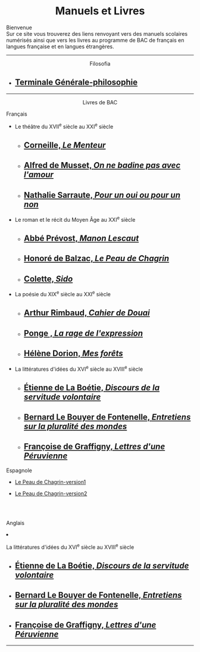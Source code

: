 <html>
 <title>Mathématiques</title>
 <head>
    <meta charset="utf-8"/>
    <link href="style.css" rel="stylesheet" type="text/css"/>
    <meta name="viewport" content="width=device-width, initial-scale=1">
    <link rel="stylesheet" href="https://www.w3schools.com/w3css/4/w3.css">
    <meta name="viewport" content="width=device-width, initial-scale=1" />
    <link rel="stylesheet" href="https://www.w3schools.com/w3css/4/w3.css" />
    <script src="s.js" data-import=""></script>
 </head>
 <body onload="body()">
 <center><h1 id="h1">Manuels et Livres</h1></center>
 <p id="para34"> Bienvenue<br>Sur ce site vous trouverez des liens renvoyant vers des manuels scolaires numérisés ainsi que vers les livres au programme de BAC de français en langues française et en langues étrangères.</p>
 <hr>
 <center><p id="para2">Filosofia</p></center>
 <ul>
     <li><h2><a href="https://www.calameo.com/read/005158893318cf29d5e2c"  target="_blank">Terminale Générale-philosophie</a></h2></li>
 </ul>
 <hr>
 <center><p id="para2">Livres de BAC</p></center>

  <p id="para3">Français</p>
  <ul>
    <li><p id="para4">Le théâtre du XVII<sup>e</sup> siècle au XXI<sup>e</sup> siècle</p>
        <ul>
            <li><h2><a href="https://www.theatre-classique.fr/pages/pdf/CORNEILLEP_MENTEUR.pdf"  target="_blank"> Corneille, <i>Le Menteur</i></a></h2></li>
            <li><h2><a href="https://beq.ebooksgratuits.com/vents/Musset-badine.pdf"  target="_blank"> Alfred de Musset, <i>On ne badine pas avec l'amour</i></a></h2></li>
            <li><h2><a href="1/Pour-un-oui-ou-pour-un-non.pdf"  target="_blank"> Nathalie Sarraute, <i>Pour un oui ou pour un non </i></a></h2></li>
        </ul>
    </li>
        <li><p id="para4">Le roman et le récit du Moyen Âge au XXI<sup>e</sup> siècle</p>
        <ul>
            <li><h2><a href="https://beq.ebooksgratuits.com/vents/Prevost-Lescaut.pdf"  target="_blank"> Abbé Prévost, <i>Manon Lescaut</i></a></h2></li>
            <li><h2><a href="https://beq.ebooksgratuits.com/balzac/Balzac-67.pdf"  target="_blank">Honoré de Balzac, <i>Le Peau de Chagrin</i></a></h2></li>
            <li><h2><a href="https://www.ebooksgratuits.com/html/colette_sido.html#_Toc122105859"  target="_blank"> Colette, <i>Sido </i></a></h2></li>
        </ul>
    </li>
    <li><p id="para4">La poésie du XIX<sup>e</sup> siècle au XXI<sup>e</sup> siècle</p>
        <ul>
            <li><h2><a href="https://www.calameo.com/read/00059672996d15bb47ed8"  target="_blank"> Arthur Rimbaud, <i>Cahier de Douai</i></a></h2></li>
            <li><h2><a href="https://beq.ebooksgratuits.com/balzac/Balzac-67.pdf"  target="_blank">Ponge , <i>La rage de l'expression</i></a></h2></li>
            <li><h2><a href="https://www.ebooksgratuits.com/html/colette_sido.html#_Toc122105859"  target="_blank"> Hélène Dorion, <i>Mes forêts </i></a></h2></li>
        </ul>
    </li>
    <li><p id="para4">La littératures d'idées du XVI<sup>e</sup> siècle au XVIII<sup>e</sup> siècle</p>
        <ul>
            <li><h2><a href="https://cras31.info/IMG/pdf/etienne_de_la_boetie_-_discours_de_la_servitud.pdf"  target="_blank"> Étienne de La Boétie, <i>Discours de la servitude volontaire</i></a></h2></li>
            <li><h2><a href="https://archives.ecole-alsacienne.org/CDI/pdf/1400/14064_FONT.pdf"  target="_blank">Bernard Le Bouyer de Fontenelle, <i>Entretiens sur la pluralité des mondes </i></a></h2></li>
            <li><h2><a href="https://fr.wikisource.org/wiki/Lettres_d%E2%80%99une_P%C3%A9ruvienne"  target="_blank"> Françoise de Graffigny, <i>Lettres d'une Péruvienne </i></a></h2></li>
        </ul>
    </li>
  </ul>

 <p id="para3">Espagnole</p>
 <ul>
     <li><a href="https://backend.educ.ar/refactor_resource/get-attachment/3448"><p id="para34">Le Peau de Chagrin-version1</p></a></li>
      <li><a href="https://cdn.preterhuman.net/texts/literature/in_spanish/Honorato%20de%20Balzac%20-%20La%20piel%20de%20Zapa.pdf"><p id="para34">Le Peau de Chagrin-version2</p></a></li>
 </ul>
 <br><br>
  <p id="para3">Anglais</p>
  <!--<ul>
    <li><p id="para4">Le théâtre du XVII<sup>e</sup> siècle au XXI<sup>e</sup> siècle</p>
        <ul>
            <li><h2><a href="https://www.theatre-classique.fr/pages/pdf/CORNEILLEP_MENTEUR.pdf"  target="_blank"> Corneille, <i>Le Menteur</i></a></h2></li>
            <li><h2><a href="https://beq.ebooksgratuits.com/vents/Musset-badine.pdf"  target="_blank"> Alfred de Musset, <i>On ne badine pas avec l'amour</i></a></h2></li>
            <li><h2><a href="1/Pour-un-oui-ou-pour-un-non.pdf"  target="_blank"> Nathalie Sarraute, <i>Pour un oui ou pour un non </i></a></h2></li>
        </ul>
    </li>
        <li><p id="para4">Le roman et le récit du Moyen Âge au XXI<sup>e</sup> siècle</p>
        <ul>
            <li><h2><a href="https://beq.ebooksgratuits.com/vents/Prevost-Lescaut.pdf"  target="_blank"> Abbé Prévost, <i>Manon Lescaut</i></a></h2></li>
            <li><h2><a href="https://beq.ebooksgratuits.com/balzac/Balzac-67.pdf"  target="_blank">Honoré de Balzac, <i>Le Peau de Chagrin</i></a></h2></li>
            <li><h2><a href="https://www.ebooksgratuits.com/html/colette_sido.html#_Toc122105859"  target="_blank"> Colette, <i>Sido </i></a></h2></li>
        </ul>
    </li>
    <li><p id="para4">La poésie du XIX<sup>e</sup> siècle au XXI<sup>e</sup> siècle</p>
        <ul>
            <li><h2><a href="https://beq.ebooksgratuits.com/vents/Prevost-Lescaut.pdf"  target="_blank"> Arthur Rimbaud, <i>Cahier de Douai</i></a></h2></li>
            <li><h2><a href="https://beq.ebooksgratuits.com/balzac/Balzac-67.pdf"  target="_blank">Ponge , <i>La rage de l'expression</i></a></h2></li>
            <li><h2><a href="https://www.ebooksgratuits.com/html/colette_sido.html#_Toc122105859"  target="_blank"> Hélène Dorion, <i>Mes forêts </i></a></h2></li>
        </ul>
    </li>-->
    <li><p id="para4">La littératures d'idées du XVI<sup>e</sup> siècle au XVIII<sup>e</sup> siècle</p>
        <ul>
            <li><h2><a href="https://ia801906.us.archive.org/25/items/etienne-de-la-boetie-discours-de-la-servitude-volontaire/Etienne%20de%20La%20Boetie%20-%20Discours%20de%20la%20servitude%20volontaire.pdf"  target="_blank"> Étienne de La Boétie, <i>Discours de la servitude volontaire</i></a></h2></li>
            <li><h2><a href="https://www.gutenberg.org/cache/epub/66559/pg66559-images.html"  target="_blank">Bernard Le Bouyer de Fontenelle, <i>Entretiens sur la pluralité des mondes </i></a></h2></li>
            <li><h2><a href="https://www.ebooksgratuits.com/html/colette_sido.html#_Toc122105859"  target="_blank"> Françoise de Graffigny, <i>Lettres d'une Péruvienne </i></a></h2></li>
        </ul>
    </li>
  </ul>


 <hr>